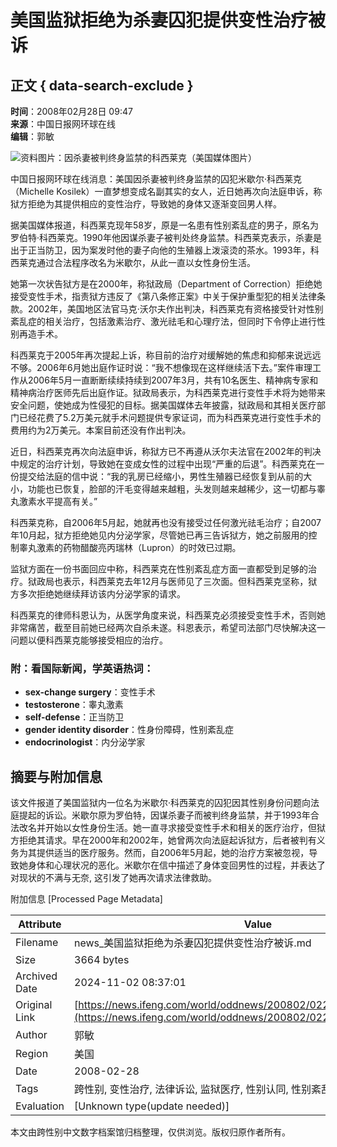 # 美国监狱拒绝为杀妻囚犯提供变性治疗被诉

## 正文 { data-search-exclude }


**时间**：2008年02月28日 09:47  
**来源**：中国日报网环球在线  
**编辑**：郭敏  

![资料图片：因杀妻被判终身监禁的科西莱克（美国媒体图片）](http://img.ifeng.com/res/200802/0228_330383.jpg)

中国日报网环球在线消息：美国因杀妻被判终身监禁的囚犯米歇尔·科西莱克（Michelle Kosilek）一直梦想变成名副其实的女人，近日她再次向法庭申诉，称狱方拒绝为其提供相应的变性治疗，导致她的身体又逐渐变回男人样。

据美国媒体报道，科西莱克现年58岁，原是一名患有性别紊乱症的男子，原名为罗伯特·科西莱克。1990年他因谋杀妻子被判处终身监禁。科西莱克表示，杀妻是出于正当防卫，因为案发时他的妻子向他的生殖器上泼滚烫的茶水。1993年，科西莱克通过合法程序改名为米歇尔，从此一直以女性身份生活。

她第一次状告狱方是在2000年，称狱政局（Department of Correction）拒绝她接受变性手术，指责狱方违反了《第八条修正案》中关于保护重型犯的相关法律条款。2002年，美国地区法官马克·沃尔夫作出判决，科西莱克有资格接受针对性别紊乱症的相关治疗，包括激素治疗、激光祛毛和心理疗法，但同时下令停止进行性别再造手术。

科西莱克于2005年再次提起上诉，称目前的治疗对缓解她的焦虑和抑郁来说远远不够。2006年6月她出庭作证时说：“我不想像现在这样继续活下去。”案件审理工作从2006年5月一直断断续续持续到2007年3月，共有10名医生、精神病专家和精神病治疗医师先后出庭作证。狱政局表示，为科西莱克进行变性手术将为她带来安全问题，使她成为性侵犯的目标。据美国媒体去年披露，狱政局和其相关医疗部门已经花费了5.2万美元就手术问题提供专家证词，而为科西莱克进行变性手术的费用约为2万美元。本案目前还没有作出判决。

近日，科西莱克再次向法庭申诉，称狱方已不再遵从沃尔夫法官在2002年的判决中规定的治疗计划，导致她在变成女性的过程中出现“严重的后退”。科西莱克在一份提交给法庭的信中说：“我的乳房已经缩小，男性生殖器已经恢复到从前的大小，功能也已恢复，脸部的汗毛变得越来越粗，头发则越来越稀少，这一切都与睾丸激素水平提高有关。”

科西莱克称，自2006年5月起，她就再也没有接受过任何激光祛毛治疗；自2007年10月起，狱方拒绝她见内分泌学家，尽管她已再三告诉狱方，她之前服用的控制睾丸激素的药物醋酸亮丙瑞林（Lupron）的时效已过期。

监狱方面在一份书面回应中称，科西莱克在性别紊乱症方面一直都受到足够的治疗。狱政局也表示，科西莱克去年12月与医师见了三次面。但科西莱克坚称，狱方多次拒绝她继续拜访该内分泌学家的请求。

科西莱克的律师科恩认为，从医学角度来说，科西莱克必须接受变性手术，否则她非常痛苦，截至目前她已经两次自杀未遂。科恩表示，希望司法部门尽快解决这一问题以便科西莱克能够接受相应的治疗。

### 附：看国际新闻，学英语热词：

- **sex-change surgery**：变性手术
- **testosterone**：睾丸激素
- **self-defense**：正当防卫
- **gender identity disorder**：性身份障碍，性别紊乱症
- **endocrinologist**：内分泌学家

## 摘要与附加信息

<!-- tcd_abstract -->
该文件报道了美国监狱内一位名为米歇尔·科西莱克的囚犯因其性别身份问题向法庭提起的诉讼。米歇尔原为罗伯特，因谋杀妻子而被判终身监禁，并于1993年合法改名并开始以女性身份生活。她一直寻求接受变性手术和相关的医疗治疗，但狱方拒绝其请求。早在2000年和2002年，她曾两次向法庭起诉狱方，后者被判有义务为其提供适当的医疗服务。然而，自2006年5月起，她的治疗方案被忽视，导致她身体和心理状况的恶化。米歇尔在信中描述了身体变回男性的过程，并表达了对现状的不满与无奈, 这引发了她再次请求法律救助。
<!-- tcd_abstract_end -->

附加信息 [Processed Page Metadata]

| Attribute       | Value                                  |
|-----------------|----------------------------------------|
| Filename        | news_美国监狱拒绝为杀妻囚犯提供变性治疗被诉.md                             |
| Size            | 3664 bytes                           |
| Archived Date   | 2024-11-02 08:37:01                             |
| Original Link   | [https://news.ifeng.com/world/oddnews/200802/0228_2593_416881.shtml](https://news.ifeng.com/world/oddnews/200802/0228_2593_416881.shtml)                       |
| Author          | 郭敏                               |
| Region          | 美国                               |
| Date            | 2008-02-28                                 |
| Tags            | 跨性别, 变性治疗, 法律诉讼, 监狱医疗, 性别认同, 性别紊乱症                                 |
| Evaluation            | [Unknown type(update needed)]                                 |
<!-- tcd_table_end -->

本文由跨性别中文数字档案馆归档整理，仅供浏览。版权归原作者所有。
